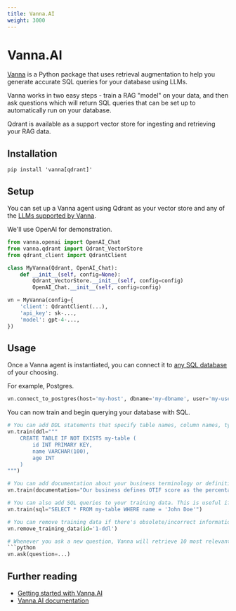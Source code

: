 ```yaml
---
title: Vanna.AI
weight: 3000
---
```


# Vanna.AI

[Vanna](https://vanna.ai/) is a Python package that uses retrieval augmentation to help you generate accurate SQL queries for your database using LLMs.

Vanna works in two easy steps - train a RAG "model" on your data, and then ask questions which will return SQL queries that can be set up to automatically run on your database.

Qdrant is available as a support vector store for ingesting and retrieving your RAG data.

## Installation

```console
pip install 'vanna[qdrant]'
```

## Setup

You can set up a Vanna agent using Qdrant as your vector store and any of the [LLMs supported by Vanna](https://vanna.ai/docs/postgres-openai-vanna-vannadb/).

We'll use OpenAI for demonstration.

```python
from vanna.openai import OpenAI_Chat
from vanna.qdrant import Qdrant_VectorStore
from qdrant_client import QdrantClient

class MyVanna(Qdrant, OpenAI_Chat):
    def __init__(self, config=None):
        Qdrant_VectorStore.__init__(self, config=config)
        OpenAI_Chat.__init__(self, config=config)

vn = MyVanna(config={
    'client': QdrantClient(...),
    'api_key': sk-...,
    'model': gpt-4-...,
})
```

## Usage

Once a Vanna agent is instantiated, you can connect it to [any SQL database](https://vanna.ai/docs/FAQ/#can-i-use-this-with-my-sql-database) of your choosing.

For example, Postgres.

```python
vn.connect_to_postgres(host='my-host', dbname='my-dbname', user='my-user', password='my-password', port='my-port')
```

You can now train and begin querying your database with SQL.

```python
# You can add DDL statements that specify table names, column names, types, and potentially relationships
vn.train(ddl="""
    CREATE TABLE IF NOT EXISTS my-table (
        id INT PRIMARY KEY,
        name VARCHAR(100),
        age INT
    )
""")

# You can add documentation about your business terminology or definitions.
vn.train(documentation="Our business defines OTIF score as the percentage of orders that are delivered on time and in full")

# You can also add SQL queries to your training data. This is useful if you have some queries already laying around.
vn.train(sql="SELECT * FROM my-table WHERE name = 'John Doe'")

# You can remove training data if there's obsolete/incorrect information. 
vn.remove_training_data(id='1-ddl')

# Whenever you ask a new question, Vanna will retrieve 10 most relevant pieces of training data and use it as part of the LLM prompt to generate the SQL.
```python
vn.ask(question=...)
```

## Further reading

- [Getting started with Vanna.AI](https://vanna.ai/docs/app/)
- [Vanna.AI documentation](https://vanna.ai/docs/)
